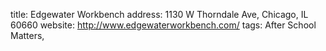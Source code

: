 title: Edgewater Workbench
address: 1130 W Thorndale Ave, Chicago, IL 60660
website: http://www.edgewaterworkbench.com/
tags: After School Matters,
